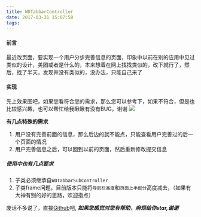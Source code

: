 ```yaml
---
title: WDTabbarController
date: 2017-03-31 15:07:58
tags:
---
```



#### 前言
最近改页面，要实现一个用户分步完善信息的页面，印象中以前在别的应用中见过类似的设计，美团或者是什么的，本来想着在网上找找类似的，改下就行了，然后，找了半天，发现并没有类似的，没办法，只能自己来了
#### 实现
先上效果图吧，如果您看符合您的需求，那么您可以参考下，如果不符合，但是也比较感兴趣，也可以帮忙给我瞅瞅有没有BUG，谢谢
![](https://upload-images.jianshu.io/upload_images/1241385-1c9ff61b84ff2b6c.png?imageMogr2/auto-orient/strip%7CimageView2/2/w/1240)
<!--more-->

**有几点特殊的需求**
1.	用户没有完善前面的信息，那么后边的就不能点，只能查看用户完善过的后一个页面的情况
2.	用户完善信息之后，可以回到以前的页面，然后重新修改提交信息

#####	使用中也有几点要求
1.	子类必须继承自`WDTabbarSubController`
2.	子类frame问题，目前版本只能将`导航栏高度`和`页面上半部分`高度减去，（如果有大神有别的好的思路，欢迎指点）

废话不多说了，直接[Github](https://github.com/WooNoah/WDTabbarController)吧,
***如果您感觉对您有帮助，麻烦给你star,谢谢***
